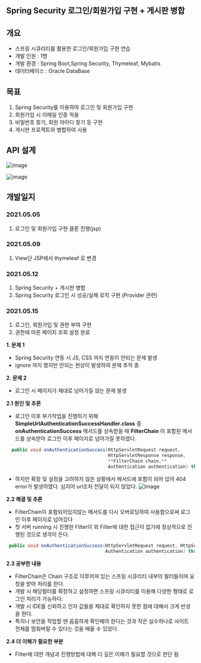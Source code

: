 ## Spring Security 로그인/회원가입 구현 + 게시판 병합


## 개요

 * 스프링 시큐리티를 활용한 로그인/회원가입 구현 연습
 * 개발 인원 : 1명
 * 개발 환경 : Spring Boot,Spring Security, Thymeleaf, Mybatis
 * 데이터베이스 : Oracle DataBase


## 목표

 1. Spring Security를 이용하여 로그인 및 회원가입 구현
 2. 회원가입 시 이메일 인증 적용
 3. 비밀번호 찾기, 회원 아이디 찾기 등 구현
 4. 게시판 프로젝트와 병합하여 사용

## API 설계
![image](https://user-images.githubusercontent.com/63430211/118133138-6e357780-b43b-11eb-824d-c6fbae9b2f7a.png)
 
![image](https://user-images.githubusercontent.com/63430211/118133172-77bedf80-b43b-11eb-8148-942e9af170cb.png)

## 개발일지


### 2021.05.05
 1. 로그인 및 회원가입 구현 클론 진행(jsp)

### 2021.05.09
 1. View단 JSP에서 thymeleaf 로 변경

### 2021.05.12
 1. Spring Security + 게시판 병합
 2. Spring Security 로그인 시 성공/실패 로직 구현 (Provider 관련)

### 2021.05.15
 1. 로그인, 회원가입 및 권한 부여 구현
 2. 권한에 따른 페이지 조회 설정 완료



 **1. 문제 1**
   - Spring Security 연동 시 JS, CSS 까지 연동이 안되는 문제 발생
   - ignore 까지 했지만 안되는 현상이 발생하여 문제 추적 중

 **2. 문제 2**
   - 로그인 시 페이지가 제대로 넘어가질 않는 문제 발생

 **2.1 원인 및 추론**
   - 로그인 이후 부가작업을 진행하기 위해 **SimpleUrlAuthenticationSuccessHandler.class** 중 **onAuthenticationSuccess** 메서드를 상속받을 때 **FilterChain** 이 포함된 메서드를 상속받아 로그인 이후 페이지로 넘어가질 못하였다. 
   
  ```java      @Override
    public void onAuthenticationSuccess(HttpServletRequest request,
                                        HttpServletResponse response,
                                        **FilterChain chain,**
                                        Authentication authentication) throws IOException, ServletException { 
  ```
  
  
   - 하지만 확장 및 설정을 고려하지 않은 상황에서 메서드에 포함이 되어 있어 404 error가 발생하였다. 심지어 url조차 전달이 되지 않았다.
   ![image](https://user-images.githubusercontent.com/63430211/118206624-da48c780-b49d-11eb-9757-363af28b323c.png)
  
  **2.2 해결 및 추론**
   - FilterChain이 포함되어있지않는 메서드를 다시 오버로딩하여 사용함으로써 로그인 이후 페이지로 넘어갔다
   - 첫 서버 running 시 진행한 Filter이 외 Filter에 대한 접근이 없기에 정상적으로 진행된 것으로 생각이 든다. 
   
   ```java   @Override
    public void onAuthenticationSuccess(HttpServletRequest request, HttpServletResponse response,
                                        Authentication authentication) throws IOException, ServletException { 
  ```
 
 **2.3 공부한 내용**
  - FilterChain은 Chain 구조로 이루어져 있는 스프링 시큐리티 내부의 필터들이며 요청을 받아 처리를 한다. 
  - 개발 시 해당필터를 확장하고 설정하면 스프링 시큐리티를 이용해 다양한 형태로 로그인 처리가 가능하다. 
  - 개발 시 IDE를 신뢰하고 인자 값들을 제대로 확인하지 못한 점에 대해서 크게 반성을 한다. 
  - 특히나 보안을 작업할 땐 꼼꼼하게 확인해야 한다는 것과 작은 실수하나로 사이트 전체를 멈춰버릴 수 있다는 것을 배울 수 있었다. 

**2.4 더 이해가 필요한 부분**
  - Filter에 대한 개념과 진행방법에 대해 더 깊은 이해가 필요할 것으로 판단 됨
  
